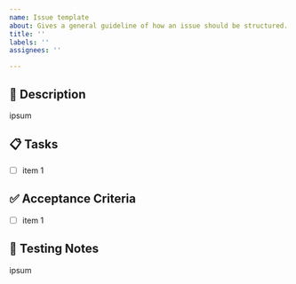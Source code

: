```yaml
---
name: Issue template
about: Gives a general guideline of how an issue should be structured.
title: ''
labels: ''
assignees: ''

---
```


## 📝 Description
ipsum

## 📋 Tasks
- [ ] item 1

## ✅ Acceptance Criteria
- [ ] item 1

## 🧪 Testing Notes
ipsum
